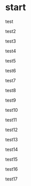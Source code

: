 # start

test

test2

test3

test4

test5

test6

test7

test8

test9

test10

test11

test12

test13

test14

test15

test16

test17
